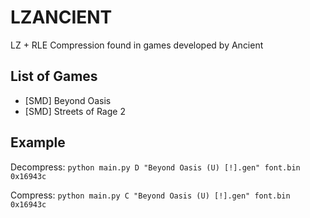 # LZANCIENT
LZ + RLE Compression found in games developed by Ancient

## List of Games
- [SMD] Beyond Oasis
- [SMD] Streets of Rage 2

## Example
Decompress:
```python main.py D "Beyond Oasis (U) [!].gen" font.bin 0x16943c```

Compress:
```python main.py C "Beyond Oasis (U) [!].gen" font.bin 0x16943c```

